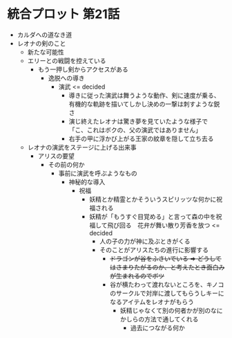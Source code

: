 # 統合プロット 第21話

- カルダへの道なき道
- レオナの剣のこと
  - 新たな可能性
  - エリーとの戦闘を控えている
    - もう一押し剣からアクセスがある
      - 逸脱への導き
        - 演武 <= decided
          - 導きに従った演武は舞うような動作、剣に速度が乗る、有機的な軌跡を描いてしかし決めの一撃は刺すような鋭さ
          - 演じ終えたレオナは驚き夢を見ていたような様子で「こ、これはボクの、父の演武ではありません」
          - 右手の甲に浮かび上がる王家の紋章を隠して立ち去る
  - レオナの演武をステージに上げる出来事
    - アリスの要望
      - その前の何か
        - 事前に演武を呼ぶようなもの
          - 神秘的な導入
            - 祝福
              - 妖精とか精霊とかそういうスピリッツな何かに祝福される
              - 妖精が「もうすぐ目覚める」と言って森の中を祝福して飛び回る　花弁が舞い散り芳香を放つ <= decided
                - 人の子の力が神に及ぶときがくる
                - そのことがアリスたちの進行に影響する
                  - ~~ドラゴンが谷をふさいでいる => どうしてはさまりたがるのか、と考えたとき面白みが生まれるのでボツ~~
                  - 谷が横たわって渡れないところを、キノコのサークルで対岸に渡してもらうしキーになるアイテムをレオナがもらう
                    - 妖精じゃなくて別の何者かが別のなにかしらの方法で通してくれる
                      - 過去につながる何か
